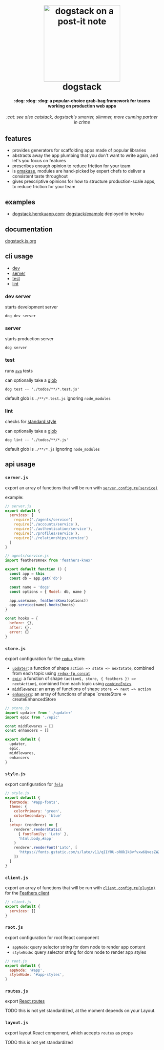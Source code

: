 <h1 align="center">
  <img
    alt="dogstack on a post-it note"
    src="http://i.imgur.com/vjfouxn.jpg"
    height="250"
  />
  <br />
  dogstack
</h1>

<h4 align="center">
  :dog: :dog: :dog: a popular-choice grab-bag framework for teams working on production web apps
</h4>

<h6 align="center">
  :cat: see also <a href='https://github.com/enspiral-root-systems/cat-stack'>catstack</a>, dogstack's smarter, slimmer, more cunning partner in crime
</h6>

## features

- provides generators for scaffolding apps made of popular libraries
- abstracts away the app plumbing that you don't want to write again, and let's you focus on features
- prescribes enough opinion to reduce friction for your team
- is [omakase](https://www.youtube.com/watch?v=E99FnoYqoII), modules are hand-picked by expert chefs to deliver a consistent taste throughout
- gives prescriptive opinions for how to structure production-scale apps, to reduce friction for your team

## examples

- [dogstack.herokuapp.com](https://dogstack.herokuapp.com/): [dogstack/example](https://github.com/dogstack/example) deployed to heroku

## documentation

[dogstack.js.org](https://dogstack.gitbooks.io/handbook/content/)

## cli usage

- [dev](#dev)
- [server](#server)
- [test](#test)
- [lint](#lint)

### dev server

starts development server

```shell
dog dev server
```

### server

starts production server

```shell
dog server
```

### test

runs [`ava`](https://github.com/avajs/ava) tests

can optionally take a [glob](https://www.npmjs.com/package/glob)

```shell
dog test -- './todos/**/*.test.js'
```

default glob is `./**/*.test.js` ignoring `node_modules`

### lint

checks for [standard style](http://standardjs.com)

can optionally take a [glob](https://www.npmjs.com/package/glob)

```shell
dog lint -- './todos/**/*.js'
```

default glob is `./**/*.js` ignoring `node_modules`

## api usage

### `server.js`

export an array of functions that will be run with [`server.configure(service)`](https://docs.feathersjs.com/api/application.html#configurecallback)

example:

```js
// server.js
export default {
  services: [
    require('./agents/service')
    require('./accounts/service'),
    require('./authentication/service'),
    require('./profiles/service'),
    require('./relationships/service')
  ]
}
```

```js
// agents/service.js
import feathersKnex from 'feathers-knex'

export default function () {
  const app = this
  const db = app.get('db')

  const name = 'dogs'
  const options = { Model: db, name }

  app.use(name, feathersKnex(options))
  app.service(name).hooks(hooks)
}

const hooks = {
  before: {},
  after: {},
  error: {}
}
```

### `store.js`

export configuration for the [`redux`](http://redux.js.org/) store:

- [`updater`](https://github.com/rvikmanis/redux-fp#updaters-vs-reducers): a function of shape `action => state => nextState`, combined from each topic using [`redux-fp.concat`](https://github.com/rvikmanis/redux-fp/blob/master/docs/API.md#concat)
- [`epic`](https://redux-observable.js.org/): a function of shape `(action$, store, { feathers }) => nextAction$`, combined from each topic using [`combineEpics`](https://redux-observable.js.org/docs/api/combineEpics.html)
- [`middlewares`](http://redux.js.org/docs/Glossary.html#middleware): an array of functions of shape `store => next => action`
- [`enhancers`](http://redux.js.org/docs/Glossary.html#store-enhancer): an array of functions of shape `createStore => createEnhancedStore

```js
// store.js
import updater from './updater'
import epic from './epic'

const middlewares = []
const enhancers = []

export default {
  updater,
  epic,
  middlewares,
  enhancers
}
```

### `style.js`

export configuration for [`fela`](https://github.com/rofrischmann/fela)

```js
// style.js
export default {
  fontNode: '#app-fonts',
  theme: {
    colorPrimary: 'green',
    colorSecondary: 'blue'
  },
  setup: (renderer) => {
    renderer.renderStatic(
      { fontFamily: 'Lato' },
      'html,body,#app'
    )
    renderer.renderFont('Lato', [
      'https://fonts.gstatic.com/s/lato/v11/qIIYRU-oROkIk8vfvxw6QvesZW2xOQ-xsNqO47m55DA.woff'
    ])
  }
}
```

### `client.js`

export an array of functions that will be run with [`client.configure(plugin)`](https://docs.feathersjs.com/api/application.html#configurecallback) for the [Feathers client](https://docs.feathersjs.com/api/client.html)


```js
// client.js
export default {
  services: []
}
```

### `root.js`

export configuration for root React component

- `appNode`: query selector string for dom node to render app content
- `styleNode`: query selector string for dom node to render app styles

```js
// root.js
export default {
  appNode: '#app',
  styleNode: '#app-styles',
}
```

### `routes.js`

export [React routes](https://github.com/ReactTraining/react-router)

TODO this is not yet standardized, at the moment depends on your Layout.

### `layout.js`

export layout React component, which accepts `routes` as props

TODO this is not yet standardized
